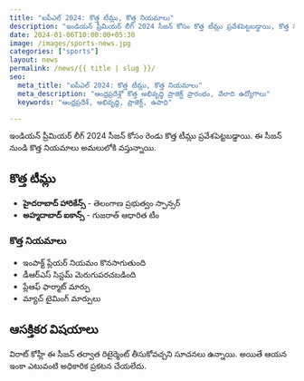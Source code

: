 ```yaml
---
title: "ఐపీఎల్ 2024: కొత్త టీమ్లు, కొత్త నియమాలు"
description: "ఇండియన్ ప్రీమియర్ లీగ్ 2024 సీజన్ కోసం కొత్త టీమ్లు ప్రవేశపెట్టబడ్డాయి, కొత్త నియమాలు అమలులోకి వచ్చాయి."
date: 2024-01-06T10:00:00+05:30
image: /images/sports-news.jpg
categories: ["sports"]
layout: news
permalink: /news/{{ title | slug }}/
seo:
  meta_title: "ఐపీఎల్ 2024: కొత్త టీమ్లు, కొత్త నియమాలు"
  meta_description: "ఆంధ్రప్రదేశ్లో కొత్త అభివృద్ధి ప్రాజెక్ట్ ప్రారంభం, వేలాది ఉద్యోగాలు"
  keywords: "ఆంధ్రప్రదేశ్, అభివృద్ధి, ప్రాజెక్ట్, ఉపాధి"

---
```


ఇండియన్ ప్రీమియర్ లీగ్ 2024 సీజన్ కోసం రెండు కొత్త టీమ్లు ప్రవేశపెట్టబడ్డాయి. ఈ సీజన్ నుండి కొత్త నియమాలు అమలులోకి వస్తున్నాయి.

## కొత్త టీమ్లు

* **హైదరాబాద్ హారికేన్స్** - తెలంగాణ ప్రభుత్వం స్పాన్సర్
* **అహ్మదాబాద్ ఐకాన్స్** - గుజరాత్ ఆధారిత టీం

### కొత్త నియమాలు

* ఇంపాక్ట్ ప్లేయర్ నియమం కొనసాగుతుంది
* డీఆర్ఎస్ సిస్టమ్ మెరుగుపరచబడింది
* ప్లేఆఫ్ ఫార్మాట్ మార్పు
* మ్యాచ్ టైమింగ్ మార్పులు

## ఆసక్తికర విషయాలు

విరాట్ కోహ్లీ ఈ సీజన్ తర్వాత రిటైర్మెంట్ తీసుకోవచ్చని సూచనలు ఉన్నాయి. అయితే ఆయన ఇంకా ఎటువంటి అధికారిక ప్రకటన చేయలేదు.
